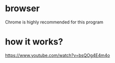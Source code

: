 # browser
Chrome is highly recommended for this program

# how it works?
https://www.youtube.com/watch?v=bsQOg4E4m4o